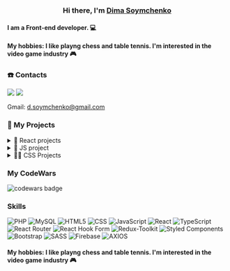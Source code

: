 <h3 align="center">Hi there, I'm <a href="https://soymchenko.netlify.app/index.html" target="_blank">Dima Soymchenko</a>

#### I am a Front-end developer. 💻

#### My hobbies: I like playng chess and table tennis. I'm interested in the video game industry 🎮

### ☎️ Contacts

<a href="https://www.linkedin.com/in/dima-soymchenko/" target="_blank"><img src="https://img.shields.io/badge/LinkedIn-blue?logo=linkedin&logoColor=white&style=for-the-badge"></a>
<a href="https://t.me/dimasem4" target="_blank"><img src="https://img.shields.io/badge/Telegram-informational?logo=Telegram&logoColor=white&style=for-the-badge"></a>

Gmail: d.soymchenko@gmail.com

### 💼 My Projects

<details><summary>🚀 React projects</summary>

- [Space blog App](https://github.com/DmitriySoym/React-blog-app)
- [Sport bet app](https://github.com/DmitriySoym/sport-bet)
- [Budget control app](https://github.com/DmitriySoym/react-budget-app)
- [Tip calculator](https://github.com/DmitriySoym/react-tips-calculator)
- [Country list](https://github.com/DmitriySoym/react-country-list)

</details>

<details><summary>🔑 JS project</summary>

- [Gem-puzzle](https://github.com/DmitriySoym/gem-puzzle)
- [TodoList](https://github.com/DmitriySoym/todo-app)

</details>

<details><summary>🔵🔴 CSS Projects</summary>

- [Surgery center](https://github.com/DmitriySoym/bootstrap-project)
- [Online-zoo](https://github.com/DmitriySoym/oline-zoo)
- [Bicycle shop](https://github.com/DmitriySoym/velo-grid)

</details>

### My CodeWars

![codewars badge](https://www.codewars.com/users/Dmitriy%20%20Soymchenko/badges/small)

### Skills

![PHP](https://img.shields.io/badge/-PHP-090909?style=for-the-badge&logo=php&logoColor=%23777BB4)
![MySQL](https://img.shields.io/badge/-mysql-090909?style=for-the-badge&logo=mysql&logoColor=%2300f)
![HTML5](https://img.shields.io/badge/-HTML-090909?style=for-the-badge&logo=HTML5&logoColor=orange)
![CSS](https://img.shields.io/badge/-CSS-090909?style=for-the-badge&logo=CSS3&logoColor=blue)
![JavaScript](https://img.shields.io/badge/-JavaScript-090909?style=for-the-badge&logo=JavaScript&logoColor=E9D54D)
![React](https://img.shields.io/badge/-React-090909?style=for-the-badge&logo=React&logoColor=2320232a)
![TypeScript](https://img.shields.io/badge/-TypeScript-090909?style=for-the-badge&logo=TypeScript&logoColor=blue)
![React Router](https://img.shields.io/badge/-React_Router-090909?style=for-the-badge&logo=react-router&logoColor=CA4245)
![React Hook Form](https://img.shields.io/badge/-React_Hook_Form-090909?style=for-the-badge&logo=reacthookform&logoColor=23EC5990)
![Redux-Toolkit](https://img.shields.io/badge/-redux-090909?style=for-the-badge&logo=redux&logoColor=%23593d88)
![Styled Components](https://img.shields.io/badge/-styled--components-090909?style=for-the-badge&logo=styled-components&logoColor=DB7093)
![Bootstrap](https://img.shields.io/badge/-bootstrap-090909?style=for-the-badge&logo=bootstrap&logoColor=23563D7C)
![SASS](https://img.shields.io/badge/-SASS-090909?style=for-the-badge&logo=SASS&logoColor=hotpink)
![Firebase](https://img.shields.io/badge/-firebase-090909?style=for-the-badge&logo=firebase)
![AXIOS](https://img.shields.io/badge/-AXIOS-090909?style=for-the-badge&logo=AXIOS)

#### My hobbies: I like playng chess and table tennis. I'm interested in the video game industry 🎮
